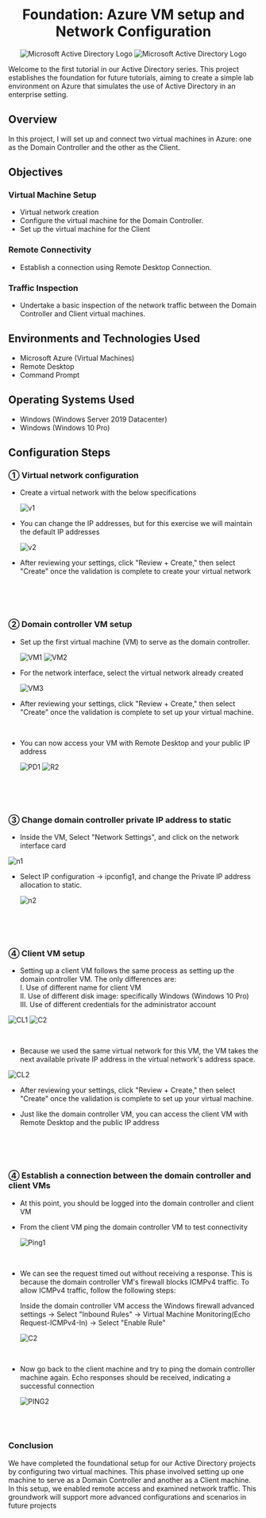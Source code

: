 <h1 align="center">Foundation: Azure VM setup and Network Configuration</h1>

<p align="center">
<img src="https://i.imgur.com/pU5A58S.png" alt="Microsoft Active Directory Logo"/>
  <img src="https://s3.amazonaws.com/dev.assets.neo4j.com/wp-content/uploads/20180821105618/Microsoft_Azure_Logo.png" alt="Microsoft Active Directory Logo"/>
</p>




<p>Welcome to the first tutorial in our Active Directory series. This project establishes the foundation for future tutorials, aiming to create a simple lab environment on Azure that simulates the use of Active Directory in an enterprise setting.
</p>

<h2>Overview </h2>

<p>In this project, I will set up and connect two virtual machines in Azure: one as the Domain Controller and the other as the Client.</p>

<h2>Objectives</h2>
<h3>Virtual Machine Setup</h3>

- Virtual network creation
- Configure the virtual machine for the Domain Controller.  
- Set up the virtual machine for the Client

<h3>Remote Connectivity</h3>

- Establish a connection using Remote Desktop Connection.

<h3> Traffic Inspection</h3>

- Undertake a basic inspection of the network traffic between the Domain Controller and Client virtual machines.



<h2>Environments and Technologies Used</h2>

- Microsoft Azure (Virtual Machines)
- Remote Desktop
- Command Prompt

<h2>Operating Systems Used </h2>

- Windows (Windows Server 2019 Datacenter)
- Windows (Windows 10 Pro)


<h2>Configuration Steps</h2>

<h3>&#9312; Virtual network configuration</h3>

- Create a virtual network with the below specifications
  
  ![v1](https://github.com/user-attachments/assets/d0bae1c7-8e0f-44b4-9622-29505437388e)
  
- You can change the IP addresses, but for this exercise we will maintain the default IP addresses
  

  ![v2](https://github.com/user-attachments/assets/44351d1d-f474-4c3a-8392-a2597ae6355f)

 * After reviewing your settings, click "Review + Create," then select "Create" once the validation is complete to create your virtual network
<br>
<br>
<br>

<h3>&#9313; Domain controller VM setup</h3>

- Set up the first virtual machine (VM) to serve as the domain controller.
  
  ![VM1](https://github.com/user-attachments/assets/b2647f4c-c676-48ee-993c-0f9715143069)
  ![VM2](https://github.com/user-attachments/assets/65e1ca6a-9f58-4bf5-b44c-0a4a56c11764)

* For the network interface, select the virtual network already created 
  
  ![VM3](https://github.com/user-attachments/assets/0071d412-02d9-427a-8517-3de905c662ab)
* After reviewing your settings, click "Review + Create," then select "Create" once the validation is complete to set up your virtual machine.

<br>

- You can now access your VM with Remote Desktop and your public IP address

  
  ![PD1](https://github.com/user-attachments/assets/41a5d32e-1257-4f45-8312-6207f4bfc2bd)
![R2](https://github.com/user-attachments/assets/5da08d2b-eda7-4091-86a3-286a046171f1)

<br>
<br>
<br>
  <h3>&#9314; Change domain controller private IP address to static</h3>
  
  - Inside the VM, Select "Network Settings", and click on the network interface card

  
![n1](https://github.com/user-attachments/assets/b1cb35d5-a772-4d58-a1bc-efe0b5b69b82)

- Select  IP configuration -> ipconfig1, and change the Private IP address allocation to static.
  
  ![n2](https://github.com/user-attachments/assets/90d2db55-cdf6-4bfd-aeed-23d071e9d233)
<br>
<br>
<br>

   <h3>&#9315; Client VM setup</h3>
   
  - Setting up a client VM follows the same process as setting up the domain controller VM. The only differences are:<br>
   I. Use of different name for client VM <br>
   II. Use of different disk image: specifically Windows (Windows 10 Pro)<br>
   III. Use of different credentials for the administrator account

  
![CL1](https://github.com/user-attachments/assets/54b77773-519d-4ccc-8289-79c0eee22f0d)
 ![C2](https://github.com/user-attachments/assets/8d2a41a7-743d-455e-9427-42a04b28cdcd)

<br>

 - Because we used the same virtual network for this VM, the VM takes the next available private IP address in the virtual network's address space.


![CL2](https://github.com/user-attachments/assets/cb3ee024-f022-44db-98be-d350275641c5)

* After reviewing your settings, click "Review + Create," then select "Create" once the validation is complete to set up your virtual machine.


- Just like the domain controller VM, you can access the client VM with Remote Desktop and the public IP address
<br>
<br>
<br>

 <h3>&#9315; 
 Establish a connection between the domain controller and client VMs
</h3>

- At this point, you should be logged into the domain controller and client VM


- From the client VM ping the domain controller VM to test connectivity

  
  ![Ping1](https://github.com/user-attachments/assets/54b6a6b7-5d29-4c5e-a865-a0097c81861d)


<br>

- We can see the request timed out without receiving a response. This is because the domain controller VM's firewall blocks ICMPv4 traffic.
    To allow ICMPv4 traffic, follow the following steps: <br>

    Inside the domain controller VM access the Windows firewall advanced settings -> Select "Inbound Rules" -> Virtual Machine Monitoring(Echo Request-ICMPv4-In) -> Select "Enable Rule"

    ![C2](https://github.com/user-attachments/assets/4aa39d72-59d9-47aa-949d-dd734ec192e5)

  <br>

- Now go back to the client machine and try to ping the domain controller machine again. Echo responses should be received, indicating a successful connection



    ![PING2](https://github.com/user-attachments/assets/d8a15c70-3208-4d74-bed1-dfd42fe44dfd)
<br>
<br>

<h3>Conclusion</h3>

We have completed the foundational setup for our Active Directory projects by configuring two virtual machines. This phase involved setting up one machine to serve as a Domain Controller and another as a Client machine. In this setup, we enabled remote access and  examined network traffic. This groundwork will support more advanced configurations and scenarios in future projects






